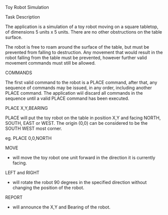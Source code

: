 Toy Robot Simulation

Task Description

The application is a simulation of a toy robot moving on a square tabletop, of dimensions 5 units x 5 units.
There are no other obstructions on the table surface.

The robot is free to roam around the surface of the table, but must be prevented from falling to destruction. Any movement that would result in the robot falling from the table must be prevented, however further valid movement commands must still be allowed.


COMMANDS

The first valid command to the robot is a PLACE command, after that, any sequence of commands may be issued, in any order, including another PLACE command. The application wiil discard all commands in the sequence until a valid PLACE command has been executed.

PLACE X,Y,BEARING

PLACE will put the toy robot on the table in position X,Y and facing NORTH, SOUTH, EAST or WEST.
The origin (0,0) can be considered to be the SOUTH WEST most corner.

eg. PLACE 0,0,NORTH


MOVE

- will move the toy robot one unit forward in the direction it is currently facing.

LEFT and RIGHT 

- will rotate the robot 90 degrees in the specified direction without changing the position of the robot.

REPORT 
- will announce the X,Y and Bearing of the robot. 




